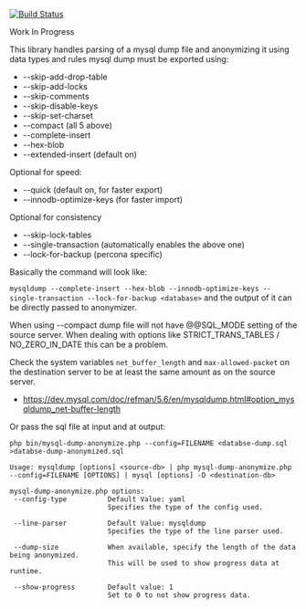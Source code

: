 [![Build Status](https://travis-ci.com/PayU/mysql-dump-anonymizer.svg?branch=master)](https://travis-ci.com/PayU/mysql-dump-anonymizer)

Work In Progress

This library handles parsing of a mysql dump file and anonymizing it using data types and rules
mysql dump must be exported using:
-  --skip-add-drop-table
-  --skip-add-locks
-  --skip-comments
-  --skip-disable-keys
-  --skip-set-charset
-  --compact (all 5 above)
-  --complete-insert
-  --hex-blob
-  --extended-insert (default on)

Optional for speed:
-  --quick (default on, for faster export)
-  --innodb-optimize-keys (for faster import)

Optional for consistency
-  --skip-lock-tables
-  --single-transaction (automatically enables the above one)
-  --lock-for-backup (percona specific)

Basically the command will look like:

`mysqldump --complete-insert --hex-blob --innodb-optimize-keys --single-transaction --lock-for-backup <database>`
and the output of it can be directly passed to anonymizer.

When using --compact dump file will not have @@SQL_MODE setting of the source server. When dealing with options like STRICT_TRANS_TABLES / NO_ZERO_IN_DATE this can be a problem.

Check the system variables `net_buffer_length` and `max-allowed-packet` on the 
destination server to be at least the same amount as on the source server.
- https://dev.mysql.com/doc/refman/5.6/en/mysqldump.html#option_mysqldump_net-buffer-length


Or pass the sql file at input and at output:

`php bin/mysql-dump-anonymize.php --config=FILENAME <databse-dump.sql >databse-dump-anonymized.sql`

```text
Usage: mysqldump [options] <source-db> | php mysql-dump-anonymize.php --config=FILENAME [OPTIONS] | mysql [options] -D <destination-db>

mysql-dump-anonymize.php options:
 --config-type          Default Value: yaml
                        Specifies the type of the config used.

 --line-parser          Default Value: mysqldump
                        Specifies the type of the line parser used.

 --dump-size            When available, specify the length of the data being anonymized.
                        This will be used to show progress data at runtime.

 --show-progress        Default value: 1
                        Set to 0 to not show progress data.

```
